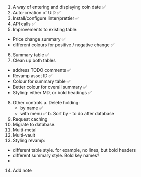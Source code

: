 1. A way of entering and displaying coin date ✅
2. Auto-creation of UID ✅
3. Install/configure linter/prettier ✅
4. API calls ✅
5. Improvements to existing table: 
  - Price change summary ✅
  - different colours for positive / negative change ✅
6. Summary table ✅
7. Clean up both tables
  - address TODO comments ✅
  - Revamp asset ID ✅
  - Colour for summary table ✅
  - Better colour for overall summary ✅
  - Styling: either MD, or bold headings ✅
  
8. Other controls
  a. Delete holding:
    - by name ✅
    - with menu ✅
  b. Sort by - to do after database
9. Request caching
10. Migrate to database.
11. Multi-metal
12. Multi-vault
13. Styling revamp:
  - different table style. for example, no lines, but bold headers
  - different summary style. Bold key names?
  - 
14. Add note